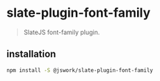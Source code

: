 # slate-plugin-font-family
> SlateJS font-family plugin.


## installation
```bash
npm install -S @jswork/slate-plugin-font-family
```

